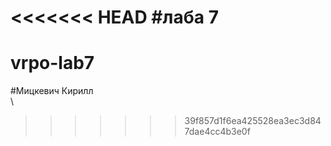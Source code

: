 <<<<<<< HEAD
#лаба 7
=======
# vrpo-lab7
#Мицкевич Кирилл  
\
>>>>>>> 39f857d1f6ea425528ea3ec3d847dae4cc4b3e0f
